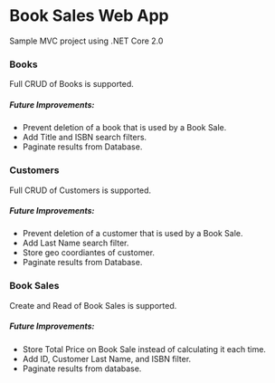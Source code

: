 # Book Sales Web App

Sample MVC project using .NET Core 2.0

### Books

Full CRUD of Books is supported.

##### Future Improvements:
* Prevent deletion of a book that is used by a Book Sale.
* Add Title and ISBN search filters.
* Paginate results from Database.

### Customers

Full CRUD of Customers is supported.

##### Future Improvements:
* Prevent deletion of a customer that is used by a Book Sale.
* Add Last Name search filter.
* Store geo coordiantes of customer.
* Paginate results from Database.

### Book Sales

Create and Read of Book Sales is supported.

##### Future Improvements:
* Store Total Price on Book Sale instead of calculating it each time.
* Add ID, Customer Last Name, and ISBN filter.
* Paginate results from database.



